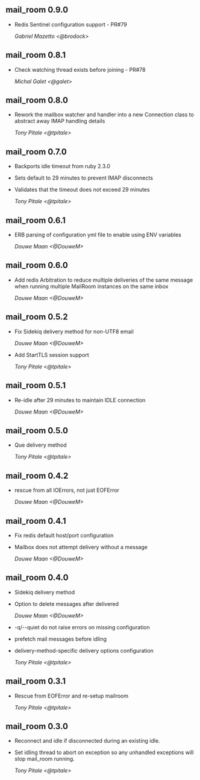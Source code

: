 ## mail_room 0.9.0 ##

* Redis Sentinel configuration support - PR#79

    *Gabriel Mazetto <@brodock>*

## mail_room 0.8.1 ##

* Check watching thread exists before joining - PR#78

    *Michal Galet <@galet>*

## mail_room 0.8.0 ##

* Rework the mailbox watcher and handler into a new Connection class to abstract away IMAP handling details

    *Tony Pitale <@tpitale>*

## mail_room 0.7.0 ##

* Backports idle timeout from ruby 2.3.0
* Sets default to 29 minutes to prevent IMAP disconnects
* Validates that the timeout does not exceed 29 minutes

    *Tony Pitale <@tpitale>*

## mail_room 0.6.1 ##

* ERB parsing of configuration yml file to enable using ENV variables

    *Douwe Maan <@DouweM>*

## mail_room 0.6.0 ##

* Add redis Arbitration to reduce multiple deliveries of the same message when running multiple MailRoom instances on the same inbox

    *Douwe Maan <@DouweM>*

## mail_room 0.5.2 ##

* Fix Sidekiq delivery method for non-UTF8 email

    *Douwe Maan <@DouweM>*

* Add StartTLS session support

    *Tony Pitale <@tpitale>*

## mail_room 0.5.1 ##

* Re-idle after 29 minutes to maintain IDLE connection

    *Douwe Maan <@DouweM>*

## mail_room 0.5.0 ##

* Que delivery method

    *Tony Pitale <@tpitale>*

## mail_room 0.4.2 ##

* rescue from all IOErrors, not just EOFError

    *Douwe Maan <@DouweM>*

## mail_room 0.4.1 ##

* Fix redis default host/port configuration
* Mailbox does not attempt delivery without a message

    *Douwe Maan <@DouweM>*

## mail_room 0.4.0 ##

* Sidekiq delivery method
* Option to delete messages after delivered

    *Douwe Maan <@DouweM>*

* -q/--quiet do not raise errors on missing configuration
* prefetch mail messages before idling
* delivery-method-specific delivery options configuration

    *Tony Pitale <@tpitale>*

## mail_room 0.3.1 ##

* Rescue from EOFError and re-setup mailroom

    *Tony Pitale <@tpitale>*

## mail_room 0.3.0 ##

*   Reconnect and idle if disconnected during an existing idle.
*   Set idling thread to abort on exception so any unhandled exceptions will stop mail_room running.

    *Tony Pitale <@tpitale>*

